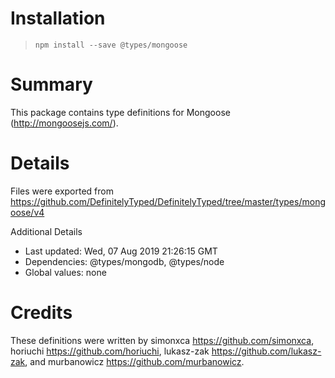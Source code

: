 # Installation
> `npm install --save @types/mongoose`

# Summary
This package contains type definitions for Mongoose (http://mongoosejs.com/).

# Details
Files were exported from https://github.com/DefinitelyTyped/DefinitelyTyped/tree/master/types/mongoose/v4

Additional Details
 * Last updated: Wed, 07 Aug 2019 21:26:15 GMT
 * Dependencies: @types/mongodb, @types/node
 * Global values: none

# Credits
These definitions were written by simonxca <https://github.com/simonxca>, horiuchi <https://github.com/horiuchi>, lukasz-zak <https://github.com/lukasz-zak>, and murbanowicz <https://github.com/murbanowicz>.
